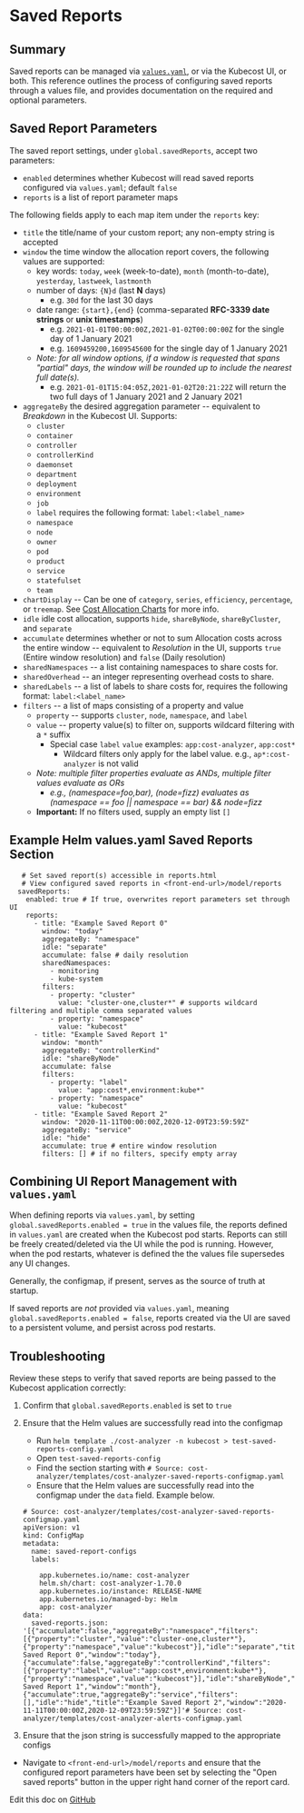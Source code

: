# Saved Reports

## Summary

Saved reports can be managed via [`values.yaml`](https://github.com/kubecost/cost-analyzer-helm-chart/blob/master/cost-analyzer/values.yaml), or via the Kubecost UI, or both. This reference outlines the process of configuring saved reports through a values file, and provides documentation on the required and optional parameters.

## Saved Report Parameters

The saved report settings, under `global.savedReports`, accept two parameters:

- `enabled` determines whether Kubecost will read saved reports configured via `values.yaml`; default `false`
- `reports` is a list of report parameter maps

The following fields apply to each map item under the `reports` key:

- `title` the title/name of your custom report; any non-empty string is accepted
- `window` the time window the allocation report covers, the following values are supported:
  - key words: `today`, `week` (week-to-date), `month` (month-to-date), `yesterday`, `lastweek`, `lastmonth`
  - number of days: `{N}d` (last **N** days)
    - e.g. `30d` for the last 30 days
  - date range: `{start},{end}` (comma-separated **RFC-3339 date strings** or **unix timestamps**)
    - e.g. `2021-01-01T00:00:00Z,2021-01-02T00:00:00Z` for the single day of 1 January 2021
    - e.g. `1609459200,1609545600` for the single day of 1 January 2021
  - _Note: for all window options, if a window is requested that spans "partial" days, the window will be rounded up to include the nearest full date(s)._
    - e.g. `2021-01-01T15:04:05Z,2021-01-02T20:21:22Z` will return the two full days of 1 January 2021 and 2 January 2021
- `aggregateBy` the desired aggregation parameter -- equivalent to _Breakdown_ in the Kubecost UI. Supports:
  - `cluster`
  - `container`
  - `controller`
  - `controllerKind`
  - `daemonset`
  - `department`
  - `deployment`
  - `environment`
  - `job`
  - `label` requires the following format: `label:<label_name>`
  - `namespace`
  - `node`
  - `owner`
  - `pod`
  - `product`
  - `service`
  - `statefulset`
  - `team`
- `chartDisplay` -- Can be one of `category`, `series`, `efficiency`, `percentage`, or `treemap`. See [Cost Allocation Charts](https://guide.kubecost.com/hc/en-us/articles/4407601807383-Kubernetes-Cost-Allocation#chart) for more info.
- `idle` idle cost allocation, supports `hide`, `shareByNode`, `shareByCluster`, and `separate`
- `accumulate` determines whether or not to sum Allocation costs across the entire window -- equivalent to _Resolution_ in the UI, supports `true` (Entire window resolution) and `false` (Daily resolution)
- `sharedNamespaces` -- a list containing namespaces to share costs for.
- `sharedOverhead` -- an integer representing overhead costs to share.
- `sharedLabels` -- a list of labels to share costs for, requires the following format: `label:<label_name>`
- `filters` -- a list of maps consisting of a property and value
  - `property` -- supports `cluster`, `node`, `namespace`, and `label`
  - `value` -- property value(s) to filter on, supports wildcard filtering with a `*` suffix
    - Special case `label` `value` examples: `app:cost-analyzer`, `app:cost*`
      - Wildcard filters only apply for the label value. e.g., `ap*:cost-analyzer` is not valid
  - _Note: multiple filter properties evaluate as ANDs, multiple filter values evaluate as ORs_
    - _e.g., (namespace=foo,bar), (node=fizz) evaluates as (namespace == foo || namespace == bar) && node=fizz_
  - **Important:** If no filters used, supply an empty list `[]`

## Example Helm values.yaml Saved Reports Section

```
   # Set saved report(s) accessible in reports.html
   # View configured saved reports in <front-end-url>/model/reports
  savedReports:
    enabled: true # If true, overwrites report parameters set through UI
    reports:
      - title: "Example Saved Report 0"
        window: "today"
        aggregateBy: "namespace"
        idle: "separate"
        accumulate: false # daily resolution
        sharedNamespaces:
          - monitoring
          - kube-system
        filters:
          - property: "cluster"
            value: "cluster-one,cluster*" # supports wildcard filtering and multiple comma separated values
          - property: "namespace"
            value: "kubecost"
      - title: "Example Saved Report 1"
        window: "month"
        aggregateBy: "controllerKind"
        idle: "shareByNode"
        accumulate: false
        filters:
          - property: "label"
            value: "app:cost*,environment:kube*"
          - property: "namespace"
            value: "kubecost"
      - title: "Example Saved Report 2"
        window: "2020-11-11T00:00:00Z,2020-12-09T23:59:59Z"
        aggregateBy: "service"
        idle: "hide"
        accumulate: true # entire window resolution
        filters: [] # if no filters, specify empty array

```

## Combining UI Report Management with `values.yaml`

When defining reports via `values.yaml`, by setting `global.savedReports.enabled = true` in the values file, the reports defined in `values.yaml` are created when the Kubecost pod starts. Reports can still be freely created/deleted via the UI while the pod is running. However, when the pod restarts, whatever is defined the the values file supersedes any UI changes.

Generally, the configmap, if present, serves as the source of truth at startup.

If saved reports are _not_ provided via `values.yaml`, meaning `global.savedReports.enabled = false`, reports created via the UI are saved to a persistent volume, and persist across pod restarts.

## Troubleshooting

Review these steps to verify that saved reports are being passed to the Kubecost application correctly:

1. Confirm that `global.savedReports.enabled` is set to `true`

2. Ensure that the Helm values are successfully read into the configmap

    - Run `helm template ./cost-analyzer -n kubecost > test-saved-reports-config.yaml`
    - Open `test-saved-reports-config`
    - Find the section starting with `# Source: cost-analyzer/templates/cost-analyzer-saved-reports-configmap.yaml`
    - Ensure that the Helm values are successfully read into the configmap under the `data` field. Example below.

    ```
    # Source: cost-analyzer/templates/cost-analyzer-saved-reports-configmap.yaml
    apiVersion: v1
    kind: ConfigMap
    metadata:
      name: saved-report-configs
      labels:

        app.kubernetes.io/name: cost-analyzer
        helm.sh/chart: cost-analyzer-1.70.0
        app.kubernetes.io/instance: RELEASE-NAME
        app.kubernetes.io/managed-by: Helm
        app: cost-analyzer
    data:
      saved-reports.json: '[{"accumulate":false,"aggregateBy":"namespace","filters":[{"property":"cluster","value":"cluster-one,cluster*"},{"property":"namespace","value":"kubecost"}],"idle":"separate","title":"Example Saved Report 0","window":"today"},{"accumulate":false,"aggregateBy":"controllerKind","filters":[{"property":"label","value":"app:cost*,environment:kube*"},{"property":"namespace","value":"kubecost"}],"idle":"shareByNode","title":"Example Saved Report 1","window":"month"},{"accumulate":true,"aggregateBy":"service","filters":[],"idle":"hide","title":"Example Saved Report 2","window":"2020-11-11T00:00:00Z,2020-12-09T23:59:59Z"}]'# Source: cost-analyzer/templates/cost-analyzer-alerts-configmap.yaml
    ```

3. Ensure that the json string is successfully mapped to the appropriate configs

- Navigate to `<front-end-url>/model/reports` and ensure that the configured report parameters have been set by selecting the "Open saved reports" button in the upper right hand corner of the report card.

Edit this doc on [GitHub](https://github.com/kubecost/docs/blob/main/saved-reports.md)

<!--- {"article":"4407595977879","section":"4402815656599","permissiongroup":"1500001277122"} --->
